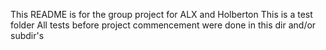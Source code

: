 This README is for the group project for ALX and Holberton
This is a test folder
All tests before project commencement were done in this dir and/or subdir's
